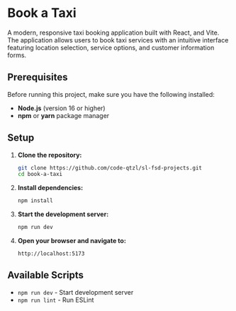 # Book a Taxi

A modern, responsive taxi booking application built with React, and Vite. The application allows users to book taxi services with an intuitive interface featuring location selection, service options, and customer information forms.

## Prerequisites

Before running this project, make sure you have the following installed:

-   **Node.js** (version 16 or higher)
-   **npm** or **yarn** package manager

## Setup

1. **Clone the repository:**

    ```bash
    git clone https://github.com/code-qtzl/sl-fsd-projects.git
    cd book-a-taxi
    ```

2. **Install dependencies:**

    ```bash
    npm install
    ```

3. **Start the development server:**

    ```bash
    npm run dev
    ```

4. **Open your browser and navigate to:**
    ```
    http://localhost:5173
    ```

## Available Scripts

-   `npm run dev` - Start development server
-   `npm run lint` - Run ESLint
